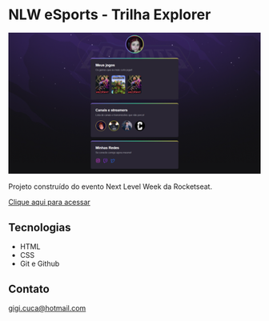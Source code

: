 # NLW eSports - Trilha Explorer

![preview](./.github/preview.png)

Projeto construído do evento Next Level Week da Rocketseat.

[Clique aqui para acessar](https://gigifs.github.io/NLW)

## Tecnologias

- HTML
- CSS
- Git e Github

## Contato

gigi.cuca@hotmail.com